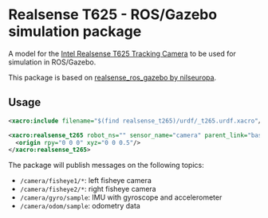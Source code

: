 # Realsense T625 - ROS/Gazebo simulation package

A model for the [Intel Realsense T625 Tracking Camera](https://www.intelrealsense.com/tracking-camera-t265/) to be used for simulation in ROS/Gazebo.

This package is based on [realsense_ros_gazebo by nilseuropa](https://github.com/nilseuropa/realsense_ros_gazebo).

## Usage

```xml
<xacro:include filename="$(find realsense_t265)/urdf/_t265.urdf.xacro"/>

<xacro:realsense_t265 robot_ns="" sensor_name="camera" parent_link="base_link" rate="30.0">
  <origin rpy="0 0 0" xyz="0 0 0.5"/>
</xacro:realsense_t265>
```

The package will publish messages on the following topics:

- `/camera/fisheye1/*`: left fisheye camera
- `/camera/fisheye2/*`: right fisheye camera
- `/camera/gyro/sample`: IMU with gyroscope and accelerometer
- `/camera/odom/sample`: odometry data
